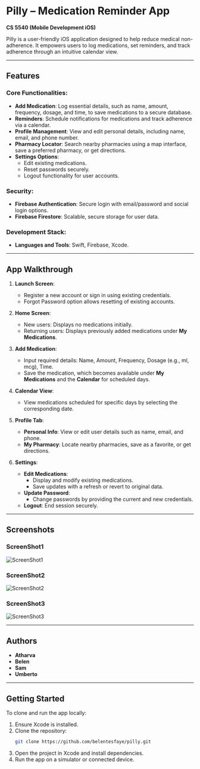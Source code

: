 # Pilly – Medication Reminder App

**CS 5540 (Mobile Development iOS)**

Pilly is a user-friendly iOS application designed to help reduce medical non-adherence. It empowers users to log medications, set reminders, and track adherence through an intuitive calendar view. 

---

## Features

### Core Functionalities:
- **Add Medication**: Log essential details, such as name, amount, frequency, dosage, and time, to save medications to a secure database.
- **Reminders**: Schedule notifications for medications and track adherence via a calendar.
- **Profile Management**: View and edit personal details, including name, email, and phone number.
- **Pharmacy Locator**: Search nearby pharmacies using a map interface, save a preferred pharmacy, or get directions.
- **Settings Options**:
  - Edit existing medications.
  - Reset passwords securely.
  - Logout functionality for user accounts.

### Security:
- **Firebase Authentication**: Secure login with email/password and social login options.
- **Firebase Firestore**: Scalable, secure storage for user data.

### Development Stack:
- **Languages and Tools**: Swift, Firebase, Xcode.

---

## App Walkthrough

1. **Launch Screen**:
   - Register a new account or sign in using existing credentials.
   - Forgot Password option allows resetting of existing accounts.

2. **Home Screen**:
   - New users: Displays no medications initially.
   - Returning users: Displays previously added medications under **My Medications**.

3. **Add Medication**:
   - Input required details: Name, Amount, Frequency, Dosage (e.g., ml, mcg), Time.
   - Save the medication, which becomes available under **My Medications** and the **Calendar** for scheduled days.

4. **Calendar View**:
   - View medications scheduled for specific days by selecting the corresponding date.

5. **Profile Tab**:
   - **Personal Info**: View or edit user details such as name, email, and phone.
   - **My Pharmacy**: Locate nearby pharmacies, save as a favorite, or get directions.

6. **Settings**:
   - **Edit Medications**:
     - Display and modify existing medications.
     - Save updates with a refresh or revert to original data.
   - **Update Password**:
     - Change passwords by providing the current and new credentials.
   - **Logout**: End session securely.

---

## Screenshots

### ScreenShot1
![ScreenShot1](assets/Picture1.png)

### ScreenShot2
![ScreenShot2](assets/Picture2.png)
### ScreenShot3
![ScreenShot3](assets/Picture3.png)



---

## Authors

- **Atharva**
- **Belen**
- **Sam**
- **Umberto**

---

## Getting Started

To clone and run the app locally:
1. Ensure Xcode is installed.
2. Clone the repository:  
   ```bash
   git clone https://github.com/belentesfaye/pilly.git
   ```
3. Open the project in Xcode and install dependencies.
4. Run the app on a simulator or connected device.
